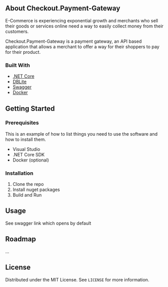 <!-- ABOUT THE PROJECT -->
## About Checkout.Payment-Gateway

E-Commerce is experiencing exponential growth and merchants who sell their goods or services online need a way to easily collect money from their customers.

Checkout.Payment-Gateway is a payment gateway, an API based application that allows a merchant to offer a way for their shoppers to pay for their product.

### Built With

* [.NET Core](https://google.com)
* [DBLite](https://google.com)
* [Swagger](https://google.com)
* [Docker](https://google.com)


<!-- GETTING STARTED -->
## Getting Started

### Prerequisites

This is an example of how to list things you need to use the software and how to install them.

* Visual Studio
* .NET Core SDK
* Docker (optional)

### Installation

1. Clone the repo
2. Install nuget packages
3. Build and Run


<!-- USAGE EXAMPLES -->
## Usage

See swagger link which opens by default


<!-- ROADMAP -->
## Roadmap

...

<!-- LICENSE -->
## License

Distributed under the MIT License. See `LICENSE` for more information.

